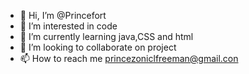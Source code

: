 - 👋 Hi, I’m @Princefort
- 👀 I’m interested in code 
- 🌱 I’m currently learning java,CSS and html
- 💞️ I’m looking to collaborate on project
- 📫 How to reach me princezoniclfreeman@gmail.con

<!---
Princefort/Princefort is a ✨ special ✨ repository because its `README.md` (this file) appears on your GitHub profile.
You can click the Preview link to take a look at your changes.
--->
